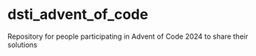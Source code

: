 # dsti_advent_of_code
Repository for people participating in Advent of Code 2024 to share their solutions
